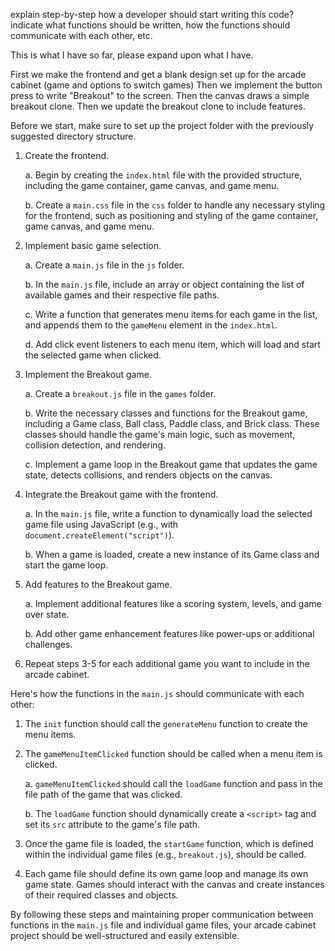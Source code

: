 explain step-by-step how a developer should start writing this code?
indicate what functions should be written, how the functions should communicate with each other, etc.

This is what I have so far, please expand upon what I have.

First we make the frontend and get a blank design set up for the arcade cabinet (game and options to switch games)
Then we implement the button press to write "Breakout" to the screen. 
Then the canvas draws a simple breakout clone.
Then we update the breakout clone to include features.

Before we start, make sure to set up the project folder with the previously suggested directory structure.

1. Create the frontend.

    a. Begin by creating the `index.html` file with the provided structure, including the game container, game canvas, and game menu.
   
    b. Create a `main.css` file in the `css` folder to handle any necessary styling for the frontend, such as positioning and styling of the game container, game canvas, and game menu.

2. Implement basic game selection.

    a. Create a `main.js` file in the `js` folder.

    b. In the `main.js` file, include an array or object containing the list of available games and their respective file paths.

    c. Write a function that generates menu items for each game in the list, and appends them to the `gameMenu` element in the `index.html`.

    d. Add click event listeners to each menu item, which will load and start the selected game when clicked.

3. Implement the Breakout game.

    a. Create a `breakout.js` file in the `games` folder.

    b. Write the necessary classes and functions for the Breakout game, including a Game class, Ball class, Paddle class, and Brick class. These classes should handle the game's main logic, such as movement, collision detection, and rendering.

    c. Implement a game loop in the Breakout game that updates the game state, detects collisions, and renders objects on the canvas.

4. Integrate the Breakout game with the frontend.

    a. In the `main.js` file, write a function to dynamically load the selected game file using JavaScript (e.g., with `document.createElement("script")`).

    b. When a game is loaded, create a new instance of its Game class and start the game loop.

5. Add features to the Breakout game.

    a. Implement additional features like a scoring system, levels, and game over state.

    b. Add other game enhancement features like power-ups or additional challenges.

6. Repeat steps 3-5 for each additional game you want to include in the arcade cabinet.

Here's how the functions in the `main.js` should communicate with each other:

1. The `init` function should call the `generateMenu` function to create the menu items.

2. The `gameMenuItemClicked` function should be called when a menu item is clicked.

    a. `gameMenuItemClicked` should call the `loadGame` function and pass in the file path of the game that was clicked.

    b. The `loadGame` function should dynamically create a `<script>` tag and set its `src` attribute to the game's file path.

3. Once the game file is loaded, the `startGame` function, which is defined within the individual game files (e.g., `breakout.js`), should be called.

4. Each game file should define its own game loop and manage its own game state. Games should interact with the canvas and create instances of their required classes and objects.

By following these steps and maintaining proper communication between functions in the `main.js` file and individual game files, your arcade cabinet project should be well-structured and easily extensible.